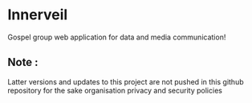 # Innerveil
Gospel group web application for data and media communication!

<h2>Note : </h2> Latter versions and updates to this project are not pushed in this github repository for the sake organisation privacy and security policies
